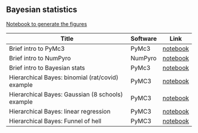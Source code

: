 <h2>Bayesian statistics</h2>

[Notebook to generate the figures](https://github.com/probml/pyprobml/blob/master/notebooks/figures/chapter7_figures.ipynb)


|Title|Software|Link|
|-----------|----|----|
|Brief intro to PyMc3 |PyMc3| [notebook](pymc3_intro.ipynb)|
|Brief intro to NumPyro | NumPyro | [notebook](numpyro_intro.ipynb)| 
|Brief intro to Bayesian stats| PyMc3| [notebook](bayes.ipynb)
|Hierarchical Bayes: binomial (rat/covid) example| PyMC3 |[notebook](hbayes_binom_rats_pymc3.ipynb)
|Hierarchical Bayes: Gaussian (8 schools) example| PyMC3 |[notebook](schools8_pymc3.ipynb)
|Hierarchical Bayes: linear regression| PyMC3 |[notebook](linreg_hbayes_1d_pymc3.ipynb)
|Hierarchical Bayes: Funnel of hell | PyMC3| [notebook](funnel.ipynb)

